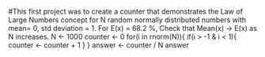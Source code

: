 #This first project was to create a counter that demonstrates the Law of Large Numbers concept for N random normally distributed numbers with mean= 0, std deviation = 1. For E(x) = 68.2 %, Check that Mean(x) -> E(x) as N increases.
N <- 1000
counter <- 0
for(i in rnorm(N)){
  if(i > -1 & i < 1){
    counter <- counter + 1
  }
}
answer <- counter / N
answer
